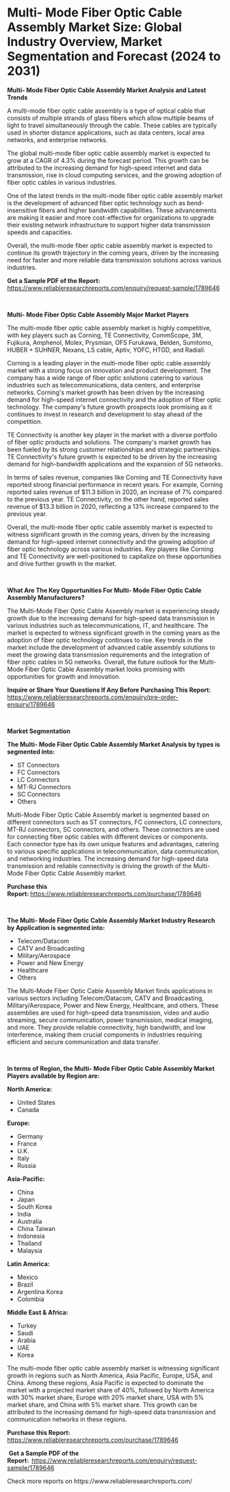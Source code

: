 <p><h1>Multi- Mode Fiber Optic Cable Assembly Market Size: Global Industry Overview, Market Segmentation and Forecast (2024 to 2031)</h1></p><p><strong>Multi- Mode Fiber Optic Cable Assembly Market Analysis and Latest Trends</strong></p>
<p><p>A multi-mode fiber optic cable assembly is a type of optical cable that consists of multiple strands of glass fibers which allow multiple beams of light to travel simultaneously through the cable. These cables are typically used in shorter distance applications, such as data centers, local area networks, and enterprise networks.</p><p>The global multi-mode fiber optic cable assembly market is expected to grow at a CAGR of 4.3% during the forecast period. This growth can be attributed to the increasing demand for high-speed internet and data transmission, rise in cloud computing services, and the growing adoption of fiber optic cables in various industries.</p><p>One of the latest trends in the multi-mode fiber optic cable assembly market is the development of advanced fiber optic technology such as bend-insensitive fibers and higher bandwidth capabilities. These advancements are making it easier and more cost-effective for organizations to upgrade their existing network infrastructure to support higher data transmission speeds and capacities.</p><p>Overall, the multi-mode fiber optic cable assembly market is expected to continue its growth trajectory in the coming years, driven by the increasing need for faster and more reliable data transmission solutions across various industries.</p></p>
<p><strong>Get a Sample PDF of the Report:&nbsp;</strong> <a href="https://www.reliableresearchreports.com/enquiry/request-sample/1789646">https://www.reliableresearchreports.com/enquiry/request-sample/1789646</a></p>
<p>&nbsp;</p>
<p><strong>Multi- Mode Fiber Optic Cable Assembly Major Market Players</strong></p>
<p><p>The multi-mode fiber optic cable assembly market is highly competitive, with key players such as Corning, TE Connectivity, CommScope, 3M, Fujikura, Amphenol, Molex, Prysmian, OFS Furukawa, Belden, Sumitomo, HUBER + SUHNER, Nexans, LS cable, Aptiv, YOFC, HTGD, and Radiall.</p><p>Corning is a leading player in the multi-mode fiber optic cable assembly market with a strong focus on innovation and product development. The company has a wide range of fiber optic solutions catering to various industries such as telecommunications, data centers, and enterprise networks. Corning's market growth has been driven by the increasing demand for high-speed internet connectivity and the adoption of fiber optic technology. The company's future growth prospects look promising as it continues to invest in research and development to stay ahead of the competition.</p><p>TE Connectivity is another key player in the market with a diverse portfolio of fiber optic products and solutions. The company's market growth has been fueled by its strong customer relationships and strategic partnerships. TE Connectivity's future growth is expected to be driven by the increasing demand for high-bandwidth applications and the expansion of 5G networks.</p><p>In terms of sales revenue, companies like Corning and TE Connectivity have reported strong financial performance in recent years. For example, Corning reported sales revenue of $11.3 billion in 2020, an increase of 7% compared to the previous year. TE Connectivity, on the other hand, reported sales revenue of $13.3 billion in 2020, reflecting a 13% increase compared to the previous year.</p><p>Overall, the multi-mode fiber optic cable assembly market is expected to witness significant growth in the coming years, driven by the increasing demand for high-speed internet connectivity and the growing adoption of fiber optic technology across various industries. Key players like Corning and TE Connectivity are well-positioned to capitalize on these opportunities and drive further growth in the market.</p></p>
<p>&nbsp;</p>
<p><strong>What Are The Key Opportunities For Multi- Mode Fiber Optic Cable Assembly Manufacturers?</strong></p>
<p><p>The Multi-Mode Fiber Optic Cable Assembly market is experiencing steady growth due to the increasing demand for high-speed data transmission in various industries such as telecommunications, IT, and healthcare. The market is expected to witness significant growth in the coming years as the adoption of fiber optic technology continues to rise. Key trends in the market include the development of advanced cable assembly solutions to meet the growing data transmission requirements and the integration of fiber optic cables in 5G networks. Overall, the future outlook for the Multi-Mode Fiber Optic Cable Assembly market looks promising with opportunities for growth and innovation.</p></p>
<p><strong>Inquire or Share Your Questions If Any Before Purchasing This Report:</strong> <a href="https://www.reliableresearchreports.com/enquiry/pre-order-enquiry/1789646">https://www.reliableresearchreports.com/enquiry/pre-order-enquiry/1789646</a></p>
<p>&nbsp;</p>
<p><strong>Market Segmentation</strong></p>
<p><strong>The Multi- Mode Fiber Optic Cable Assembly Market Analysis by types is segmented into:</strong></p>
<p><ul><li>ST Connectors</li><li>FC Connectors</li><li>LC Connectors</li><li>MT-RJ Connectors</li><li>SC Connectors</li><li>Others</li></ul></p>
<p><p>Multi-Mode Fiber Optic Cable Assembly market is segmented based on different connectors such as ST connectors, FC connectors, LC connectors, MT-RJ connectors, SC connectors, and others. These connectors are used for connecting fiber optic cables with different devices or components. Each connector type has its own unique features and advantages, catering to various specific applications in telecommunication, data communication, and networking industries. The increasing demand for high-speed data transmission and reliable connectivity is driving the growth of the Multi-Mode Fiber Optic Cable Assembly market.</p></p>
<p><strong>Purchase this Report:&nbsp;</strong><a href="https://www.reliableresearchreports.com/purchase/1789646">https://www.reliableresearchreports.com/purchase/1789646</a></p>
<p>&nbsp;</p>
<p><strong>The Multi- Mode Fiber Optic Cable Assembly Market Industry Research by Application is segmented into:</strong></p>
<p><ul><li>Telecom/Datacom</li><li>CATV and Broadcasting</li><li>Military/Aerospace</li><li>Power and New Energy</li><li>Healthcare</li><li>Others</li></ul></p>
<p><p>The Multi-Mode Fiber Optic Cable Assembly Market finds applications in various sectors including Telecom/Datacom, CATV and Broadcasting, Military/Aerospace, Power and New Energy, Healthcare, and others. These assemblies are used for high-speed data transmission, video and audio streaming, secure communication, power transmission, medical imaging, and more. They provide reliable connectivity, high bandwidth, and low interference, making them crucial components in industries requiring efficient and secure communication and data transfer.</p></p>
<p>&nbsp;</p>
<p><strong>In terms of Region, the Multi- Mode Fiber Optic Cable Assembly Market Players available by Region are:</strong></p>
<p>
    <p> <strong> North America: </strong>
        <ul>
            <li>United States</li>
            <li>Canada</li>
        </ul>
        </p> 
    <p> <strong> Europe: </strong>
        <ul>
            <li>Germany</li>
            <li>France</li>
            <li>U.K.</li>
            <li>Italy</li>
            <li>Russia</li>
        </ul>
        </p> 
    <p> <strong> Asia-Pacific: </strong>
        <ul>
            <li>China</li>
            <li>Japan</li>
            <li>South Korea</li>
            <li>India</li>
            <li>Australia</li>
            <li>China Taiwan</li>
            <li>Indonesia</li>
            <li>Thailand</li>
            <li>Malaysia</li>
        </ul>
        </p> 
    <p> <strong> Latin America: </strong>
        <ul>
            <li>Mexico</li>
            <li>Brazil</li>
            <li>Argentina Korea</li>
            <li>Colombia</li>
        </ul>
        </p> 
    <p> <strong> Middle East & Africa: </strong>
        <ul>
            <li>Turkey</li>
            <li>Saudi</li>
            <li>Arabia</li>
            <li>UAE</li>
            <li>Korea</li>
        </ul>
    </p>
    </p>
<p><p>The multi-mode fiber optic cable assembly market is witnessing significant growth in regions such as North America, Asia Pacific, Europe, USA, and China. Among these regions, Asia Pacific is expected to dominate the market with a projected market share of 40%, followed by North America with 30% market share, Europe with 20% market share, USA with 5% market share, and China with 5% market share. This growth can be attributed to the increasing demand for high-speed data transmission and communication networks in these regions.</p></p>
<p><strong>Purchase this Report: </strong><a href="https://www.reliableresearchreports.com/purchase/1789646">https://www.reliableresearchreports.com/purchase/1789646</a></p>
<p>&nbsp;<strong>Get a Sample PDF of the Report:&nbsp;&nbsp;</strong><a href="https://www.reliableresearchreports.com/enquiry/request-sample/1789646">https://www.reliableresearchreports.com/enquiry/request-sample/1789646</a></p>
<p><strong></strong></p>
<p>Check more reports on https://www.reliableresearchreports.com/</p>